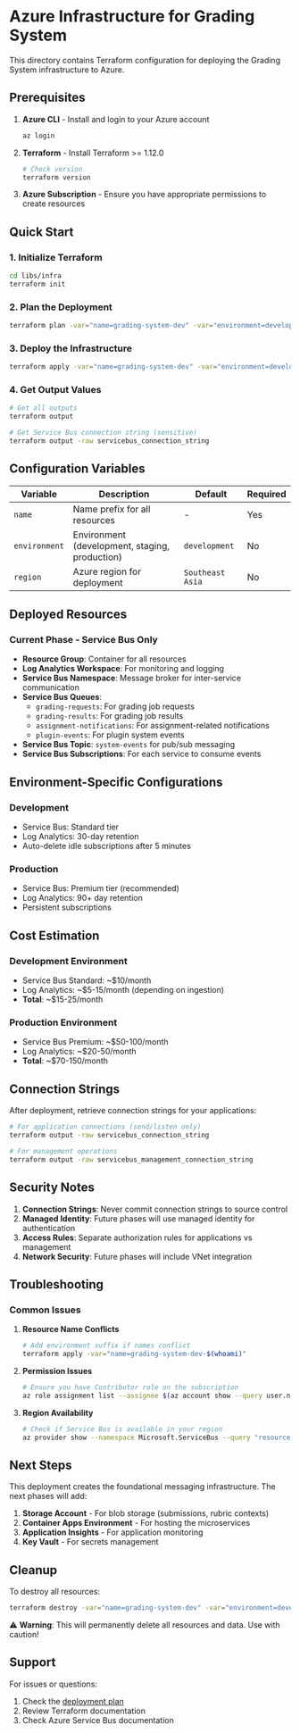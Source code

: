 # Azure Infrastructure for Grading System

This directory contains Terraform configuration for deploying the Grading System infrastructure to Azure.

## Prerequisites

1. **Azure CLI** - Install and login to your Azure account
   ```bash
   az login
   ```

2. **Terraform** - Install Terraform >= 1.12.0
   ```bash
   # Check version
   terraform version
   ```

3. **Azure Subscription** - Ensure you have appropriate permissions to create resources

## Quick Start

### 1. Initialize Terraform

```bash
cd libs/infra
terraform init
```

### 2. Plan the Deployment

```bash
terraform plan -var="name=grading-system-dev" -var="environment=development"
```

### 3. Deploy the Infrastructure

```bash
terraform apply -var="name=grading-system-dev" -var="environment=development"
```

### 4. Get Output Values

```bash
# Get all outputs
terraform output

# Get Service Bus connection string (sensitive)
terraform output -raw servicebus_connection_string
```

## Configuration Variables

| Variable | Description | Default | Required |
|----------|-------------|---------|----------|
| `name` | Name prefix for all resources | - | Yes |
| `environment` | Environment (development, staging, production) | `development` | No |
| `region` | Azure region for deployment | `Southeast Asia` | No |

## Deployed Resources

### Current Phase - Service Bus Only

- **Resource Group**: Container for all resources
- **Log Analytics Workspace**: For monitoring and logging
- **Service Bus Namespace**: Message broker for inter-service communication
- **Service Bus Queues**: 
  - `grading-requests`: For grading job requests
  - `grading-results`: For grading job results  
  - `assignment-notifications`: For assignment-related notifications
  - `plugin-events`: For plugin system events
- **Service Bus Topic**: `system-events` for pub/sub messaging
- **Service Bus Subscriptions**: For each service to consume events

## Environment-Specific Configurations

### Development
- Service Bus: Standard tier
- Log Analytics: 30-day retention
- Auto-delete idle subscriptions after 5 minutes

### Production
- Service Bus: Premium tier (recommended)
- Log Analytics: 90+ day retention
- Persistent subscriptions

## Cost Estimation

### Development Environment
- Service Bus Standard: ~$10/month
- Log Analytics: ~$5-15/month (depending on ingestion)
- **Total**: ~$15-25/month

### Production Environment  
- Service Bus Premium: ~$50-100/month
- Log Analytics: ~$20-50/month
- **Total**: ~$70-150/month

## Connection Strings

After deployment, retrieve connection strings for your applications:

```bash
# For application connections (send/listen only)
terraform output -raw servicebus_connection_string

# For management operations
terraform output -raw servicebus_management_connection_string
```

## Security Notes

1. **Connection Strings**: Never commit connection strings to source control
2. **Managed Identity**: Future phases will use managed identity for authentication
3. **Access Rules**: Separate authorization rules for applications vs management
4. **Network Security**: Future phases will include VNet integration

## Troubleshooting

### Common Issues

1. **Resource Name Conflicts**
   ```bash
   # Add environment suffix if names conflict
   terraform apply -var="name=grading-system-dev-$(whoami)"
   ```

2. **Permission Issues**
   ```bash
   # Ensure you have Contributor role on the subscription
   az role assignment list --assignee $(az account show --query user.name -o tsv)
   ```

3. **Region Availability**
   ```bash
   # Check if Service Bus is available in your region
   az provider show --namespace Microsoft.ServiceBus --query "resourceTypes[?resourceType=='namespaces'].locations"
   ```

## Next Steps

This deployment creates the foundational messaging infrastructure. The next phases will add:

1. **Storage Account** - For blob storage (submissions, rubric contexts)
2. **Container Apps Environment** - For hosting the microservices
3. **Application Insights** - For application monitoring
4. **Key Vault** - For secrets management

## Cleanup

To destroy all resources:

```bash
terraform destroy -var="name=grading-system-dev" -var="environment=development"
```

⚠️ **Warning**: This will permanently delete all resources and data. Use with caution!

## Support

For issues or questions:
1. Check the [deployment plan](../../plan/azure-deployment-plan.md)
2. Review Terraform documentation
3. Check Azure Service Bus documentation
